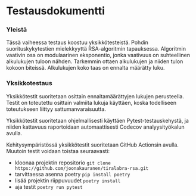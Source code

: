 # Testausdokumentti

### Yleistä

Tässä vaiheessa testaus koostuu yksikkötesteistä. Pohdin suorituskykytestien mielekkyyttä RSA-algoritmin tapauksessa. Algoritmin vaativin osa on modulaarinen eksponentio, jonka vaativuus on suhteellinen alkulukujen tuloon nähden. Tarkemmin ottaen alkulukujen ja niiden tulon kokoon biteissä. Alkulukujen koko taas on ennalta määrätty luku.

### Yksikkotestaus

Yksikkötestit suoritetaan osittain ennaltamäärättyjen lukujen perusteella. Testit on toteutettu osittain valmiita lukuja käyttäen, koska todelliseen toteutukseen liittyy sattumanvaraisuutta.

Yksikkötestit suoritetaan ohjelmallisesti käyttäen Pytest-testauskehystä, ja niiden kattavuus raportoidaan automaattisesti Codecov analyysityökalun avulla.



Kehitysympäristössä yksikkötestit suoritetaan GitHub Actionsin avulla. Muutoin testit voidaan toistaa seuraavasti:
- kloonaa projektin repositorio ```git clone https://github.com/joonakauranen/tiralabra-rsa.git```
- tarvittaessa asenna poetry ```pip install poetry```
- lisää projektin riippuvuudet ```poetry install```
- aja testit ```poetry run pytest```
